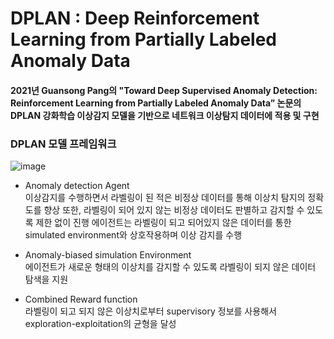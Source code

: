 #  DPLAN : Deep Reinforcement Learning from Partially Labeled Anomaly Data

#### 2021년 Guansong Pang의 "Toward Deep Supervised Anomaly Detection: Reinforcement Learning from Partially Labeled Anomaly Data” 논문의 DPLAN 강화학습 이상감지 모델을 기반으로 네트워크 이상탐지 데이터에 적용 및 구현

### DPLAN 모델 프레임워크
![image](https://user-images.githubusercontent.com/121276658/209277044-16bb3bbf-7e46-4483-9d2d-fda2befbbd2d.png)

* Anomaly detection Agent   
 이상감지를 수행하면서 라벨링이 된 적은 비정상 데이터를 통해 이상치 탐지의 정확도를 향상
 또한, 라벨링이 되어 있지 않는 비정상 데이터도 판별하고 감지할 수 있도록 제한 없이 진행
 에이전트는 라벨링이 되고 되어있지 않은 데이터를 통한  simulated environment와 상호작용하며 이상 감지를 수행
 
* Anomaly-biased simulation Environment   
 에이전트가 새로운 형태의 이상치를 감지할 수 있도록 라벨링이 되지 않은 데이터 탐색을 지원
 
* Combined Reward function   
 라벨링이 되고 되지 않은 이상치로부터 supervisory 정보를 사용해서 exploration-exploitation의 균형을 달성
